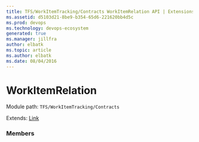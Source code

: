 ```yaml
---
title: TFS/WorkItemTracking/Contracts WorkItemRelation API | Extensions for Azure DevOps Services
ms.assetid: d5103d21-8be9-b354-65d6-221620bb4d5c
ms.prod: devops
ms.technology: devops-ecosystem
generated: true
ms.manager: jillfra
author: elbatk
ms.topic: article
ms.author: elbatk
ms.date: 08/04/2016
---
```


# WorkItemRelation

Module path: `TFS/WorkItemTracking/Contracts`

Extends: [Link](../../../TFS/WorkItemTracking/Contracts/Link.md)

### Members

